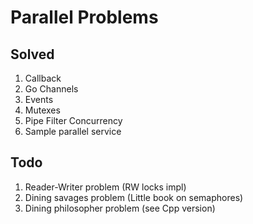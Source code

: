 # Parallel Problems

## Solved

1. Callback
2. Go Channels
3. Events
4. Mutexes
5. Pipe Filter Concurrency
6. Sample parallel service

## Todo

1. Reader-Writer problem (RW locks impl)
2. Dining savages problem (Little book on semaphores)
3. Dining philosopher problem (see Cpp version)

